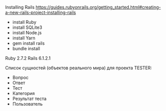 Installing Rails
https://guides.rubyonrails.org/getting_started.html#creating-a-new-rails-project-installing-rails

- install Ruby
- install SQLite3
- install Node.js
- install Yarn
- gem install rails
- bundle install

Ruby 2.7.2
Rails 6.1.2.1

Cписок сущностей (объектов реального мира) для проекта TESTER:

- Вопрос
- Ответ
- Тест
- Категория
- Результат теста
- Пользователь
